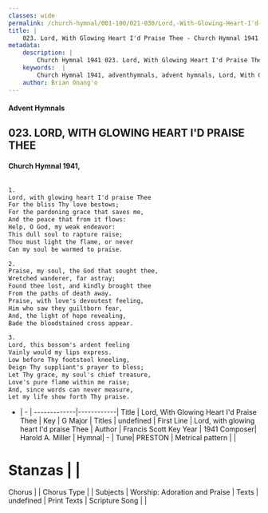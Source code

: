 ```yaml
---
classes: wide
permalink: /church-hymnal/001-100/021-030/Lord,-With-Glowing-Heart-I'd-Praise-Thee/
title: |
    023. Lord, With Glowing Heart I'd Praise Thee - Church Hymnal 1941
metadata:
    description: |
        Church Hymnal 1941 023. Lord, With Glowing Heart I'd Praise Thee.  Lord, with glowing heart I'd praise Thee  For the bliss Thy love bestows;  For the pardoning grace that saves me,  And the peace that from it flows:  Help, O God, my weak endeavor:  This dull soul to rapture raise;  Thou must light the flame, or never  Can my soul be warmed to praise.  
    keywords:  |
        Church Hymnal 1941, adventhymnals, advent hymnals, Lord, With Glowing Heart I'd Praise Thee, Lord, with glowing heart I'd praise Thee. 
    author: Brian Onang'o
---
```


#### Advent Hymnals
## 023. LORD, WITH GLOWING HEART I'D PRAISE THEE
####  Church Hymnal 1941,

```txt

1.
Lord, with glowing heart I'd praise Thee 
For the bliss Thy love bestows; 
For the pardoning grace that saves me, 
And the peace that from it flows: 
Help, O God, my weak endeavor: 
This dull soul to rapture raise; 
Thou must light the flame, or never 
Can my soul be warmed to praise. 

2.
Praise, my soul, the God that sought thee, 
Wretched wanderer, far astray; 
Found thee lost, and kindly brought thee 
From the paths of death away. 
Praise, with love's devoutest feeling, 
Him who saw they guiltborn fear, 
And, the light of hope revealing, 
Bade the bloodstained cross appear. 

3.
Lord, this bossom's ardent feeling 
Vainly would my lips express. 
Low before Thy footstool kneeling, 
Deign Thy suppliant's prayer to bless; 
Let Thy grace, my soul's chief treasure, 
Love's pure flame within me raise; 
And, since words can never measure, 
Let my life show forth Thy praise.


```

- |   -  |
-------------|------------|
Title | Lord, With Glowing Heart I'd Praise Thee |
Key | G Major |
Titles | undefined |
First Line | Lord, with glowing heart I'd praise Thee |
Author | Francis Scott Key
Year | 1941
Composer| Harold A. Miller |
Hymnal|  - |
Tune| PRESTON |
Metrical pattern | |
# Stanzas |  |
Chorus |  |
Chorus Type |  |
Subjects | Worship: Adoration and Praise |
Texts | undefined |
Print Texts | 
Scripture Song |  |
    
